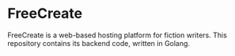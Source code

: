 # FreeCreate

FreeCreate is a web-based hosting platform for fiction writers. This repository contains its backend code, written in Golang.
